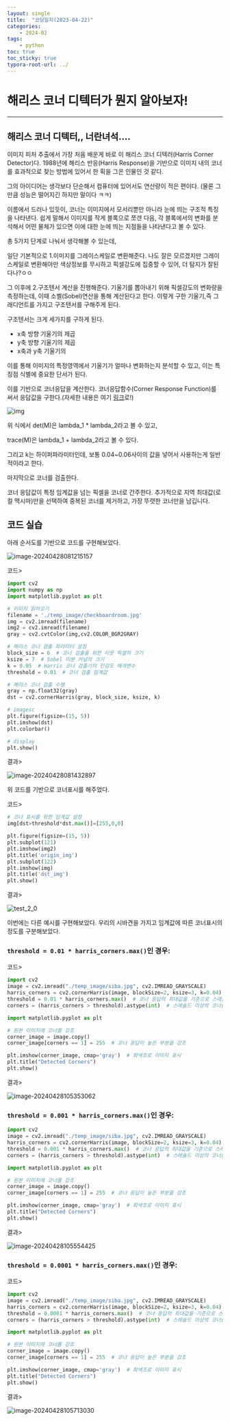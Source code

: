 ```yaml
---
layout: single
title:  "코딩일지(2023-04-22)"
categories: 
    - 2024-02
tags:
    - python
toc: true
toc_sticky: true
typora-root-url: ../
---
```




# 해리스 코너 디텍터가 뭔지 알아보자!

<hr>




## 해리스 코너 디텍터,, 너란녀석....

이미지 피처 추출에서 가장 처음 배운게 바로 이 해리스 코너 디텍러(Harris Corner Detector)다. 1988년에  해리스 반응(Harris Response)을 기반으로 이미지 내의 코너를 효과적으로 찾는 방법에 있어서 한 획을 그은 인물인 것 같다.

그의 아이디어는 생각보다 단순해서 컴퓨터에 있어서도 연산량이 적은 편이다. (물론 그만큼 성능은 떨어지긴 하지만 말이다 ㅋㅋ)



이름에서 드러나 있듯이,  코너는 이미지에서 모서리뿐만 아니라 눈에 띄는 구조적 특징을 나타낸다. 쉽게 말해서 이미지를 작게 블록으로 쪼갠 다음, 각 블록에서의 변화를 분석해서 어떤 물체가 있으면 이에 대한 눈에 띄는 지점들을 나타낸다고 볼 수 있다.



총 5가지 단계로 나눠서 생각해볼 수 있는데, 

일단 기본적으로 1.이미지를 그레이스케일로 변환해준다. 나도 잘은 모르겠지만 그레이스케일로 변환해야만 색상정보를 무시하고 픽셀강도에 집중할 수 있어, 더 탐지가 잘된다나?ㅇㅇ

그 이후에 2.구조텐서 계산을 진행해준다. 기울기를 뽑아내기 위해 픽셀강도의 변화량을 측정하는데, 이때 소벨(Sobel)연산을 통해 계산된다고 한다. 이렇게 구한 기울기,즉 그래디언트를 가지고 구조텐서를 구해주게 된다.

구조텐서는 크게 세가지를 구하게 된다.

- x축 방향 기울기의 제곱
- y축 방향 기울기의 제곱
- x축과 y축 기울기의 

이를 통해 이미지의 특정영역에서 기울기가 얼마나 변화하는지 분석할 수 있고, 이는 특징점 식별에 중요한 단서가 된다.

이를 기반으로 코너응답을 계산한다. 코너응답함수(Corner Response Function)를 써서 응답값을 구한다.(자세한 내용은 여기 [링크](https://medium.com/@koushikkushal95/beyond-pixels-mastering-advanced-image-processing-in-computer-vision-e903535440a5)로!)

![img](/images/2024-04-22-codinglog(96)/15CqFMlmRD6f-hqhIE4MaUA.png)

위 식에서 det(M)은 lambda_1 * lambda_2라고 볼 수 있고,

trace(M)은 lambda_1 + lambda_2라고 볼 수 있다.

그리고 k는 하이퍼파라미터인데, 보통 0.04~0.06사이의 값을 넣어서 사용하는게 일반적이라고 한다.

마지막으로 코너를 검출한다.

코너 응답값이 특정 임계값을 넘는 픽셀을 코너로 간주한다. 추가적으로 지역 최대값(로컬 맥시마)만을 선택하여 중복된 코너를 제거하고, 가장 뚜렷한 코너만을 남깁니다.

## 코드 실습

아래 순서도를 기반으로 코드를 구현해보았다.

![image-20240428081215157](/images/2024-04-22-codinglog(96)/image-20240428081215157.png)

코드>

```python
import cv2
import numpy as np
import matplotlib.pyplot as plt

# 이미지 읽어오기
filename = './temp_image/checkboardroom.jpg'
img = cv2.imread(filename)
img2 = cv2.imread(filename)
gray = cv2.cvtColor(img,cv2.COLOR_BGR2GRAY)

# 해리스 코너 검출 파라미터 설정
block_size = 6  # 코너 검출을 위한 이웃 픽셀의 크기
ksize = 7  # Sobel 미분 커널의 크기
k = 0.05  # Harris 코너 검출기의 민감도 매개변수
threshold = 0.01  # 코너 검출 임계값

# 해리스 코너 검출 수행
gray = np.float32(gray)
dst = cv2.cornerHarris(gray, block_size, ksize, k)

# imagesc
plt.figure(figsize=(15, 5))
plt.imshow(dst)
plt.colorbar()

# display
plt.show()
```

결과>

![image-20240428081432897](/images/2024-04-22-codinglog(96)/image-20240428081432897.png)

위 코드를 기반으로 코너표시를 해주었다.

코드>

```python
# 코너 표시를 위한 임계값 설정
img[dst>threshold*dst.max()]=[255,0,0]

plt.figure(figsize=(15, 5))
plt.subplot(121)
plt.imshow(img2)
plt.title('origin_img')
plt.subplot(122)
plt.imshow(img)
plt.title('dst_img')
plt.show()
```

결과>

![test_2_0](/images/2024-04-22-codinglog(96)/test_2_0.png)



이번에는 다른 예시를 구현해보았다. 우리의 시바견을 가지고 임계값에 따른 코너표시의 정도를 구분해보았다.

### `threshold = 0.01 * harris_corners.max()`인 경우:

코드>

```python
import cv2
image = cv2.imread("./temp_image/siba.jpg", cv2.IMREAD_GRAYSCALE)
harris_corners = cv2.cornerHarris(image, blockSize=2, ksize=3, k=0.04)
threshold = 0.01 * harris_corners.max()  # 코너 응답의 최대값을 기준으로 스레숄드 설정
corners = (harris_corners > threshold).astype(int)  # 스레숄드 이상의 코너를 감지

import matplotlib.pyplot as plt

# 원본 이미지에 코너를 강조
corner_image = image.copy()
corner_image[corners == 1] = 255  # 코너 응답이 높은 부분을 강조

plt.imshow(corner_image, cmap='gray')  # 회색조로 이미지 표시
plt.title("Detected Corners")
plt.show()
```

결과>

![image-20240428105353062](/images/2024-04-22-codinglog(96)/image-20240428105353062.png)

### `threshold = 0.001 * harris_corners.max()`인 경우:

```python
import cv2
image = cv2.imread("./temp_image/siba.jpg", cv2.IMREAD_GRAYSCALE)
harris_corners = cv2.cornerHarris(image, blockSize=2, ksize=3, k=0.04)
threshold = 0.001 * harris_corners.max()  # 코너 응답의 최대값을 기준으로 스레숄드 설정
corners = (harris_corners > threshold).astype(int)  # 스레숄드 이상의 코너를 감지

import matplotlib.pyplot as plt

# 원본 이미지에 코너를 강조
corner_image = image.copy()
corner_image[corners == 1] = 255  # 코너 응답이 높은 부분을 강조

plt.imshow(corner_image, cmap='gray')  # 회색조로 이미지 표시
plt.title("Detected Corners")
plt.show()
```

결과>

![image-20240428105554425](/images/2024-04-22-codinglog(96)/image-20240428105554425.png)

### `threshold = 0.0001 * harris_corners.max()`인 경우:

코드>

```python
import cv2
image = cv2.imread("./temp_image/siba.jpg", cv2.IMREAD_GRAYSCALE)
harris_corners = cv2.cornerHarris(image, blockSize=2, ksize=3, k=0.04)
threshold = 0.0001 * harris_corners.max()  # 코너 응답의 최대값을 기준으로 스레숄드 설정
corners = (harris_corners > threshold).astype(int)  # 스레숄드 이상의 코너를 감지

import matplotlib.pyplot as plt

# 원본 이미지에 코너를 강조
corner_image = image.copy()
corner_image[corners == 1] = 255  # 코너 응답이 높은 부분을 강조

plt.imshow(corner_image, cmap='gray')  # 회색조로 이미지 표시
plt.title("Detected Corners")
plt.show()
```

결과>

![image-20240428105713030](/images/2024-04-22-codinglog(96)/image-20240428105713030.png)

